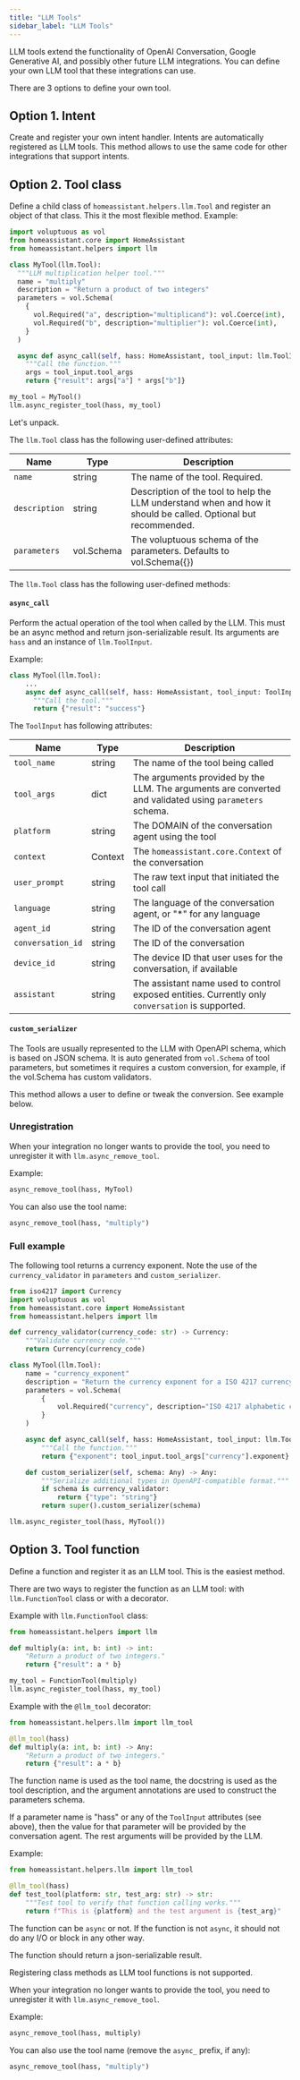 ```yaml
---
title: "LLM Tools"
sidebar_label: "LLM Tools"
---
```


LLM tools extend the functionality of OpenAI Conversation, Google Generative AI, and possibly other future LLM integrations. You can define your own LLM tool that these integrations can use.

There are 3 options to define your own tool.

## Option 1. Intent

Create and register your own intent handler. Intents are automatically registered as LLM tools. This method allows to use the same code for other integrations that support intents.

## Option 2. Tool class

Define a child class of `homeassistant.helpers.llm.Tool` and register an object of that class. This it the most flexible method. Example:

```python
import voluptuous as vol
from homeassistant.core import HomeAssistant
from homeassistant.helpers import llm

class MyTool(llm.Tool):
  """LLM multiplication helper tool."""
  name = "multiply"
  description = "Return a product of two integers"
  parameters = vol.Schema(
    {
      vol.Required("a", description="multiplicand"): vol.Coerce(int),
      vol.Required("b", description="multiplier"): vol.Coerce(int),
    }
  )

  async def async_call(self, hass: HomeAssistant, tool_input: llm.ToolInput) -> Any:
    """Call the function."""
    args = tool_input.tool_args
    return {"result": args["a"] * args["b"]}

my_tool = MyTool()
llm.async_register_tool(hass, my_tool)
```

Let's unpack.

The `llm.Tool` class has the following user-defined attributes:

| Name                | Type       | Description                                                                                                    |
|---------------------|------------|----------------------------------------------------------------------------------------------------------------|
| `name`              | string     | The name of the tool. Required.                                                                                |
| `description`       | string     | Description of the tool to help the LLM understand when and how it should be called. Optional but recommended. |
| `parameters`        | vol.Schema | The voluptuous schema of the parameters. Defaults to vol.Schema({})                                            |

The `llm.Tool` class has the following user-defined methods:

#### `async_call`
Perform the actual operation of the tool when called by the LLM. This must be an async method and return json-serializable result. Its arguments are `hass` and an instance of `llm.ToolInput`.

Example:
```python
class MyTool(llm.Tool):
    ...
    async def async_call(self, hass: HomeAssistant, tool_input: ToolInput) -> Any:
      """Call the tool."""
      return {"result": "success"}
```

The `ToolInput` has following attributes:

| Name              | Type    | Description                                                                                             |
|-------------------|---------|---------------------------------------------------------------------------------------------------------|
| `tool_name`       | string  | The name of the tool being called                                                                       |
| `tool_args`       | dict    | The arguments provided by the LLM. The arguments are converted and validated using `parameters` schema. |
| `platform`        | string  | The DOMAIN of the conversation agent using the tool                                                     |
| `context`         | Context | The `homeassistant.core.Context` of the conversation                                                    |
| `user_prompt`     | string  | The raw text input that initiated the tool call                                                         |
| `language`        | string  | The language of the conversation agent, or "*" for any language                                         |
| `agent_id`        | string  | The ID of the conversation agent                                                                        |
| `conversation_id` | string  | The ID of the conversation                                                                              |
| `device_id`       | string  | The device ID that user uses for the conversation, if available                                         |
| `assistant`       | string  | The assistant name used to control exposed entities. Currently only `conversation` is supported.        |

#### `custom_serializer`
The Tools are usually represented to the LLM with OpenAPI schema, which is based on JSON schema.
It is auto generated from `vol.Schema` of tool parameters, but sometimes it requires a custom conversion, for example, if the vol.Schema has custom validators.

This method allows a user to define or tweak the conversion. See example below.

### Unregistration
When your integration no longer wants to provide the tool, you need to unregister it with `llm.async_remove_tool`.

Example:
```python
async_remove_tool(hass, MyTool)
```

You can also use the tool name:
```python
async_remove_tool(hass, "multiply")
```

### Full example

The following tool returns a currency exponent. Note the use of the `currency_validator` in `parameters` and `custom_serializer`.

```python
from iso4217 import Currency
import voluptuous as vol
from homeassistant.core import HomeAssistant
from homeassistant.helpers import llm

def currency_validator(currency_code: str) -> Currency:
    """Validate currency code."""
    return Currency(currency_code)

class MyTool(llm.Tool):
    name = "currency_exponent"
    description = "Return the currency exponent for a ISO 4217 currency code"
    parameters = vol.Schema(
        {
            vol.Required("currency", description="ISO 4217 alphabetic code"): currency_validator,
        }
    )

    async def async_call(self, hass: HomeAssistant, tool_input: llm.ToolInput) -> Any:
        """Call the function."""
        return {"exponent": tool_input.tool_args["currency"].exponent}

    def custom_serializer(self, schema: Any) -> Any:
        """Serialize additional types in OpenAPI-compatible format."""
        if schema is currency_validator:
            return {"type": "string"}
        return super().custom_serializer(schema)

llm.async_register_tool(hass, MyTool())
```

## Option 3. Tool function

Define a function and register it as an LLM tool. This is the easiest method.

There are two ways to register the function as an LLM tool: with `llm.FunctionTool` class or with a decorator.

Example with `llm.FunctionTool` class:

```python
from homeassistant.helpers import llm

def multiply(a: int, b: int) -> int:
    "Return a product of two integers."
    return {"result": a * b}

my_tool = FunctionTool(multiply)
llm.async_register_tool(hass, my_tool)
```

Example with the `@llm_tool` decorator:
```python
from homeassistant.helpers.llm import llm_tool

@llm_tool(hass)
def multiply(a: int, b: int) -> Any:
    "Return a product of two integers."
    return {"result": a * b}
```

The function name is used as the tool name, the docstring is used as the tool description, and the argument annotations are used to construct the parameters schema.

If a parameter name is "hass" or any of the `ToolInput` attributes (see above), then the value for that parameter will be provided by the conversation agent. The rest arguments will be provided by the LLM.

Example:
```python
from homeassistant.helpers.llm import llm_tool

@llm_tool(hass)
def test_tool(platform: str, test_arg: str) -> str:
    """Test tool to verify that function calling works."""
    return f"This is {platform} and the test argument is {test_arg}"
```

The function can be `async` or not. If the function is not `async`, it should not do any I/O or block in any other way.

The function should return a json-serializable result.

Registering class methods as LLM tool functions is not supported.

When your integration no longer wants to provide the tool, you need to unregister it with `llm.async_remove_tool`.

Example:
```python
async_remove_tool(hass, multiply)
```

You can also use the tool name (remove the `async_` prefix, if any):
```python
async_remove_tool(hass, "multiply")
```

